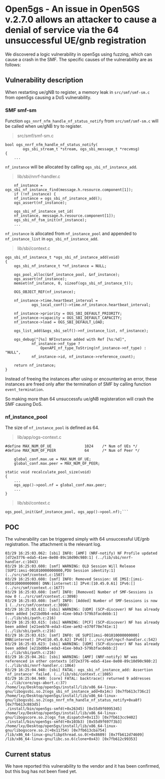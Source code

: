 # Open5gs - An issue in Open5GS v.2.7.0 allows an attacker to cause a denial of service via the 64 unsuccessful UE/gnb registration
We discovered a logic vulnerability in open5gs using fuzzing, which can cause a crash in the SMF.
The specific causes of the vulnerability are as follows:

## Vulnerability description
When restarting ue/gNB to register, a memory leak in `src/smf/smf-sm.c` from open5gs causing a DoS vulnerability.
### SMF smf-sm
Function `ogs_nnrf_nfm_handle_nf_status_notify` from `src/smf/smf-sm.c` will be called when ue/gNB try to register.

> src/smf/smf-sm.c
```c=95
bool ogs_nnrf_nfm_handle_nf_status_notify(
        ogs_sbi_stream_t *stream, ogs_sbi_message_t *recvmsg)
{
    ...
```
`nf_instance` will be allocated by calling `ogs_sbi_nf_instance_add`.

> lib/sbi/nnrf-handler.c
```c=145
    nf_instance = ogs_sbi_nf_instance_find(message.h.resource.component[1]);
    if (!nf_instance) {
    nf_instance = ogs_sbi_nf_instance_add();
    ogs_assert(nf_instance);

    ogs_sbi_nf_instance_set_id(
    nf_instance, message.h.resource.component[1]);
    ogs_sbi_nf_fsm_init(nf_instance);
    ...
```

`nf_instance` is allocated from `nf_instance_pool` and appended to `nf_instance_list` in `ogs_sbi_nf_instance_add`. 

> lib/sbi/context.c

```c=635
ogs_sbi_nf_instance_t *ogs_sbi_nf_instance_add(void)
{
    ogs_sbi_nf_instance_t *nf_instance = NULL;

    ogs_pool_alloc(&nf_instance_pool, &nf_instance);
    ogs_assert(nf_instance);
    memset(nf_instance, 0, sizeof(ogs_sbi_nf_instance_t));

    OGS_OBJECT_REF(nf_instance);

    nf_instance->time.heartbeat_interval =
            ogs_local_conf()->time.nf_instance.heartbeat_interval;

    nf_instance->priority = OGS_SBI_DEFAULT_PRIORITY;
    nf_instance->capacity = OGS_SBI_DEFAULT_CAPACITY;
    nf_instance->load = OGS_SBI_DEFAULT_LOAD;

    ogs_list_add(&ogs_sbi_self()->nf_instance_list, nf_instance);

    ogs_debug("[%s] NFInstance added with Ref [%s:%d]",
            nf_instance->nf_type ?
                OpenAPI_nf_type_ToString(nf_instance->nf_type) : "NULL",
            nf_instance->id, nf_instance->reference_count);

    return nf_instance;
}
```


Instead of freeing the instances after using or encountering an error, these instances are freed only after the termination of SMF by calling function `event_termination`.

So making more than 64 unsuccessfu ue/gNB registeration will crash the SMF causing DoS.

### nf_instance_pool

The size of `nf_instance_pool` is defined as 64.

> lib/app/ogs-context.c
```c=175
#define MAX_NUM_OF_UE               1024    /* Num of UEs */
#define MAX_NUM_OF_PEER             64      /* Num of Peer */

    global_conf.max.ue = MAX_NUM_OF_UE;
    global_conf.max.peer = MAX_NUM_OF_PEER;
```
```c=65
static void recalculate_pool_size(void)
{
    ...
    ogs_app()->pool.nf = global_conf.max.peer;
    ...
}
```

> lib/sbi/context.c
```c=51
ogs_pool_init(&nf_instance_pool, ogs_app()->pool.nf);```
```
## POC
The vulnerability can be triggered simply with 64 unsuccessful UE/gnb registration.
The attachment is the relevant log.
```
03/29 16:25:03.062: [sbi] INFO: [AMF] (NRF-notify) NF Profile updated [d72e3776-eda5-41ee-8e08-89c10d90c980:1] (../lib/sbi/nnrf-handler.c:1043)
03/29 16:25:03.608: [smf] WARNING: OLD Session Will Release [SUPI:imsi-001010000000000,PDU Session identity:1] (../src/smf/context.c:1507)
03/29 16:25:03.608: [smf] INFO: Removed Session: UE IMSI:[imsi-001010000000000] DNN:[internet:1] IPv4:[10.45.0.61] IPv6:[] (../src/smf/context.c:1677)
03/29 16:25:03.608: [smf] INFO: [Removed] Number of SMF-Sessions is now 0 (../src/smf/context.c:3098)
03/29 16:25:03.608: [smf] INFO: [Added] Number of SMF-Sessions is now 1 (../src/smf/context.c:3090)
03/29 16:25:03.611: [sbi] WARNING: [UDM] (SCP-discover) NF has already been added [e21bd0b4-eda3-41ee-b0a3-579b3facdebb:1] (../lib/sbi/path.c:216)
03/29 16:25:03.615: [sbi] WARNING: [PCF] (SCP-discover) NF has already been added [e21eeb78-eda3-41ee-ae92-e370f70e741e:1] (../lib/sbi/path.c:216)
03/29 16:25:03.615: [smf] INFO: UE SUPI[imsi-001010000000000] DNN[internet] IPv4[10.45.0.62] IPv6[] (../src/smf/npcf-handler.c:542)
03/29 16:25:03.623: [sbi] WARNING: [UDM] (SCP-discover) NF has already been added [e21bd0b4-eda3-41ee-b0a3-579b3facdebb:2] (../lib/sbi/path.c:216)
03/29 16:25:04.261: [sbi] WARNING: [AMF] (NRF-notify) NF was referenced in other contexts [d72e3776-eda5-41ee-8e08-89c10d90c980:2] (../lib/sbi/nnrf-handler.c:1064)
03/29 16:25:04.948: [sbi] FATAL: ogs_sbi_nf_instance_add: Assertion `nf_instance' failed. (../lib/sbi/context.c:1085)
03/29 16:25:04.949: [core] FATAL: backtrace() returned 9 addresses (../lib/core/ogs-abort.c:37)
/home/lxy/Desktop/open5gs/install/lib/x86_64-linux-gnu/libogssbi.so.2(ogs_sbi_nf_instance_add+0x14c) [0x7fb613c736c2]
/home/lxy/Desktop/open5gs/install/lib/x86_64-linux-gnu/libogssbi.so.2(ogs_nnrf_nfm_handle_nf_status_notify+0xa8f) [0x7fb613c883d5]
./install/bin/open5gs-smfd(+0x26345) [0x55d9f6995345]
/home/lxy/Desktop/open5gs/install/lib/x86_64-linux-gnu/libogscore.so.2(ogs_fsm_dispatch+0x113) [0x7fb613cc9402]
./install/bin/open5gs-smfd(+0x103b3) [0x55d9f697f3b3]
/home/lxy/Desktop/open5gs/install/lib/x86_64-linux-gnu/libogscore.so.2(+0x11754) [0x7fb613cba754]
/lib/x86_64-linux-gnu/libpthread.so.0(+0x8609) [0x7fb612d74609]
/lib/x86_64-linux-gnu/libc.so.6(clone+0x43) [0x7fb612c99353]
```
## Current status
We have reported this vulnerability to the vendor and it has been confirmed, but this bug has not been fixed yet.
